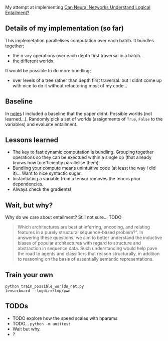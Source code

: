 My attempt at implementing [Can Neural Networks Understand Logical Entailment?](https://arxiv.org/abs/1802.08535)

## Details of my implementation (so far)

This implemetation parallelises computation over each batch. It bundles together;
- the n-ary operations over each depth first traversal in a batch.
- the different worlds.

It would be possible to do more bundling;
- over levels of a tree rather than depth first traversal.
but I didnt come up with nice to do it without refactoring most of my code...

## Baseline

In [notes](/notes) I included a baseline that the paper didnt. Possible worlds (not learned...).
Randomly pick a set of worlds (assignments of `True`, `False` to the variables) and evaluate entailment.

## Lessons learned

- The key to fast dynamic computation is bundling. Grouping together operations so they can be exectued within a single op (that already knows how to efficiently parallelise them).
- Bundling your compute means unintuitive code (at least the way I did it)... Want to nice syntactic sugar.
- Instantiating a variable from a tensor removes the tenors prior dependencies.
- Always check the gradients!

## Wait, but why?

Why do we care about entailment?
Still not sure... TODO

> Which architectures are best at inferring, encoding, and relating features in a purely structural sequence-based problem?”. In answering these questions, we aim to better understand the inductive biases of popular architectures with regard to structure and abstraction in sequence data. Such understanding would help pave the road to agents and classifiers that reason structurally, in addition to reasoning on the basis of essentially semantic representations.

## Train your own
```
python train_possible_worlds_net.py
tensorboard --logdir=/tmp/pwn
```

## TODOs

* TODO explore how the speed scales with hparams
* TODO... `python -m unittest`
* Wait but why.
* ?
